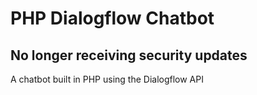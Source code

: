 # PHP Dialogflow Chatbot

## No longer receiving security updates

A chatbot built in PHP using the Dialogflow API
